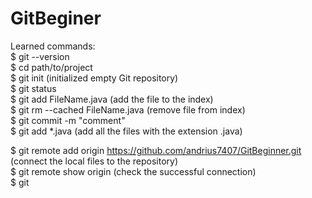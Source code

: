 # GitBeginer            
Learned commands:                                                       
$ git --version   
$ cd path/to/project  
$ git init  (initialized empty Git repository)          
$ git status    
$ git add FileName.java   (add the file to the index)     
$ git rm --cached FileName.java (remove file from index)  
$ git commit -m "comment"   
$ git add *.java (add all the files with the extension .java)   

$ git remote add origin https://github.com/andrius7407/GitBeginner.git (connect the local files to the repository)      
$ git remote show origin (check the successful connection)  
$ git 

